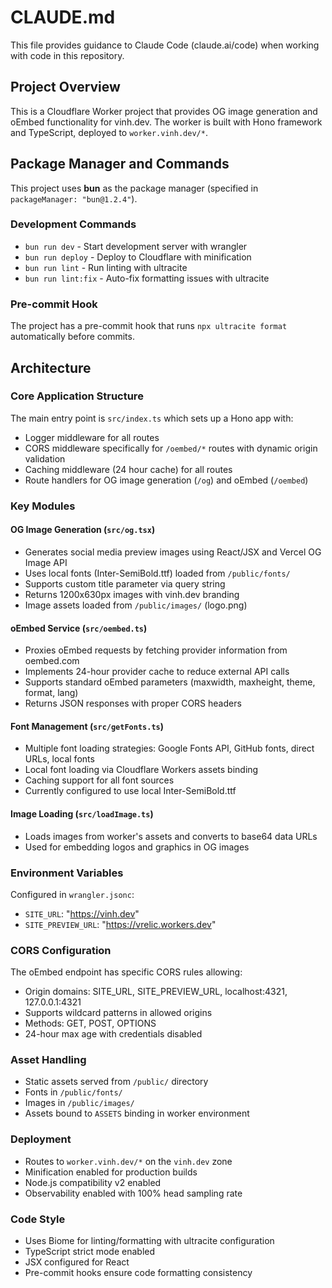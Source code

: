 # CLAUDE.md

This file provides guidance to Claude Code (claude.ai/code) when working with code in this repository.

## Project Overview

This is a Cloudflare Worker project that provides OG image generation and oEmbed functionality for vinh.dev. The worker is built with Hono framework and TypeScript, deployed to `worker.vinh.dev/*`.

## Package Manager and Commands

This project uses **bun** as the package manager (specified in `packageManager: "bun@1.2.4"`).

### Development Commands
- `bun run dev` - Start development server with wrangler
- `bun run deploy` - Deploy to Cloudflare with minification
- `bun run lint` - Run linting with ultracite
- `bun run lint:fix` - Auto-fix formatting issues with ultracite

### Pre-commit Hook
The project has a pre-commit hook that runs `npx ultracite format` automatically before commits.

## Architecture

### Core Application Structure
The main entry point is `src/index.ts` which sets up a Hono app with:
- Logger middleware for all routes
- CORS middleware specifically for `/oembed/*` routes with dynamic origin validation
- Caching middleware (24 hour cache) for all routes
- Route handlers for OG image generation (`/og`) and oEmbed (`/oembed`)

### Key Modules

#### OG Image Generation (`src/og.tsx`)
- Generates social media preview images using React/JSX and Vercel OG Image API
- Uses local fonts (Inter-SemiBold.ttf) loaded from `/public/fonts/`
- Supports custom title parameter via query string
- Returns 1200x630px images with vinh.dev branding
- Image assets loaded from `/public/images/` (logo.png)

#### oEmbed Service (`src/oembed.ts`)
- Proxies oEmbed requests by fetching provider information from oembed.com
- Implements 24-hour provider cache to reduce external API calls
- Supports standard oEmbed parameters (maxwidth, maxheight, theme, format, lang)
- Returns JSON responses with proper CORS headers

#### Font Management (`src/getFonts.ts`)
- Multiple font loading strategies: Google Fonts API, GitHub fonts, direct URLs, local fonts
- Local font loading via Cloudflare Workers assets binding
- Caching support for all font sources
- Currently configured to use local Inter-SemiBold.ttf

#### Image Loading (`src/loadImage.ts`)
- Loads images from worker's assets and converts to base64 data URLs
- Used for embedding logos and graphics in OG images

### Environment Variables
Configured in `wrangler.jsonc`:
- `SITE_URL`: "https://vinh.dev"
- `SITE_PREVIEW_URL`: "https://vrelic.workers.dev"

### CORS Configuration
The oEmbed endpoint has specific CORS rules allowing:
- Origin domains: SITE_URL, SITE_PREVIEW_URL, localhost:4321, 127.0.0.1:4321
- Supports wildcard patterns in allowed origins
- Methods: GET, POST, OPTIONS
- 24-hour max age with credentials disabled

### Asset Handling
- Static assets served from `/public/` directory
- Fonts in `/public/fonts/`
- Images in `/public/images/`
- Assets bound to `ASSETS` binding in worker environment

### Deployment
- Routes to `worker.vinh.dev/*` on the `vinh.dev` zone
- Minification enabled for production builds
- Node.js compatibility v2 enabled
- Observability enabled with 100% head sampling rate

### Code Style
- Uses Biome for linting/formatting with ultracite configuration
- TypeScript strict mode enabled
- JSX configured for React
- Pre-commit hooks ensure code formatting consistency